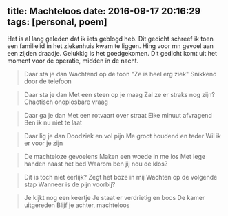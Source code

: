 title: Machteloos
date: 2016-09-17 20:16:29
tags: [personal, poem]
---
Het is al lang geleden dat ik iets geblogd heb. Dit gedicht schreef ik toen een familielid in het ziekenhuis kwam te liggen. Hing voor mn gevoel aan een zijden draadje. Gelukkig is het goedgekomen. Dit gedicht komt uit het moment voor de operatie, midden in de nacht.

<!-- more -->

> Daar sta je dan
> Wachtend op de toon
> "Ze is heel erg ziek"
> Snikkend door de telefoon

> Daar sta je dan
> Met een steen op je maag
> Zal ze er straks nog zijn?
> Chaotisch onoplosbare vraag

> Daar ga je dan
> Met een rotvaart over straat
> Elke minuut afvragend
> Ben ik nu niet te laat

> Daar lig je dan
> Doodziek en vol pijn
> Me groot houdend en teder
> Wil ik er voor je zijn

> De machteloze gevoelens
> Maken een woede in me los
> Met lege handen naast het bed
> Waarom ben jij nou de klos?

> Dit is toch niet eerlijk?
> Zegt het boze in mij
> Wachten op de volgende stap
> Wanneer is de pijn voorbij?

> Je kijkt nog een keertje
> Je staat er verdrietig en boos
> De kamer uitgereden
> Blijf je achter, machteloos
